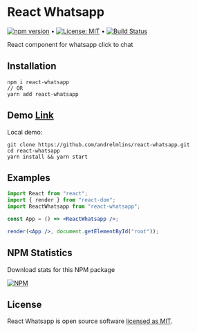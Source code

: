 # React Whatsapp

[![npm version](https://badge.fury.io/js/react-whatsapp.svg)](https://www.npmjs.com/package/react-whatsapp) &bull; [![License: MIT](https://img.shields.io/badge/License-MIT-yellow.svg)](https://github.com/andrelmlins/react-whatsapp/blob/master/LICENSE) &bull; [![Build Status](https://travis-ci.com/andrelmlins/react-whatsapp.svg?branch=master)](https://travis-ci.com/andrelmlins/react-whatsapp)

React component for whatsapp click to chat

## Installation

```
npm i react-whatsapp
// OR
yarn add react-whatsapp
```

## Demo [Link](https://react-whatsapp.netlify.com/)

Local demo:

```
git clone https://github.com/andrelmlins/react-whatsapp.git
cd react-whatsapp
yarn install && yarn start
```

## Examples

```jsx
import React from "react";
import { render } from "react-dom";
import ReactWhatsapp from "react-whatsapp";

const App = () => <ReactWhatsapp />;

render(<App />, document.getElementById("root"));
```

## NPM Statistics

Download stats for this NPM package

[![NPM](https://nodei.co/npm/react-whatsapp.png)](https://nodei.co/npm/react-whatsapp/)

## License

React Whatsapp is open source software [licensed as MIT](https://github.com/andrelmlins/react-whatsapp/blob/master/LICENSE).

